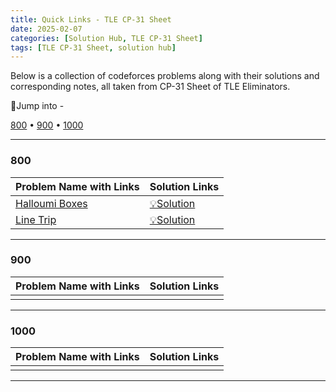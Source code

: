 ```yaml
---
title: Quick Links - TLE CP-31 Sheet
date: 2025-02-07
categories: [Solution Hub, TLE CP-31 Sheet]
tags: [TLE CP-31 Sheet, solution hub]
---
```


Below is a collection of codeforces problems along with their solutions and corresponding notes, all taken from CP-31 Sheet of TLE Eliminators.

🚩Jump into -

[800](#800) • [900](#900) • [1000](#1000)

---

### 800

| Problem Name with Links                                            | Solution Links                                                   |
|--------------------------------------------------------------------|------------------------------------------------------------------|
| [Halloumi Boxes](https://codeforces.com/problemset/problem/1903/A) | [💡Solution](https://mdnrkn.github.io/posts/800-Halloumi-Boxes/) |
| [Line Trip](https://codeforces.com/problemset/problem/1901/A)      | [💡Solution](https://mdnrkn.github.io/posts/800-Line-Trip/)      |

---

### 900

| Problem Name with Links | Solution Links |
|-------------------------|----------------|
|                         |                |

---

### 1000

| Problem Name with Links | Solution Links |
|-------------------------|----------------|
|                         |                |

---